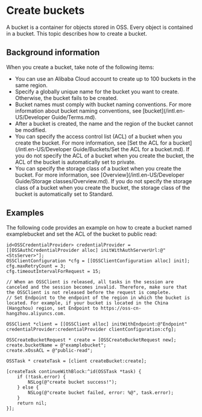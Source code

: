 # Create buckets

A bucket is a container for objects stored in OSS. Every object is contained in a bucket. This topic describes how to create a bucket.

## Background information

When you create a bucket, take note of the following items:

-   You can use an Alibaba Cloud account to create up to 100 buckets in the same region.
-   Specify a globally unique name for the bucket you want to create. Otherwise, the bucket fails to be created.
-   Bucket names must comply with bucket naming conventions. For more information about bucket naming conventions, see [bucket](/intl.en-US/Developer Guide/Terms.md).
-   After a bucket is created, the name and the region of the bucket cannot be modified.
-   You can specify the access control list \(ACL\) of a bucket when you create the bucket. For more information, see [Set the ACL for a bucket](/intl.en-US/Developer Guide/Buckets/Set the ACL for a bucket.md). If you do not specify the ACL of a bucket when you create the bucket, the ACL of the bucket is automatically set to private.
-   You can specify the storage class of a bucket when you create the bucket. For more information, see [Overview](/intl.en-US/Developer Guide/Storage classes/Overview.md). If you do not specify the storage class of a bucket when you create the bucket, the storage class of the bucket is automatically set to Standard.

## Examples

The following code provides an example on how to create a bucket named examplebucket and set the ACL of the bucket to public read:

```
id<OSSCredentialProvider> credentialProvider = [[OSSAuthCredentialProvider alloc] initWithAuthServerUrl:@"<StsServer>"];
OSSClientConfiguration *cfg = [[OSSClientConfiguration alloc] init];
cfg.maxRetryCount = 3;
cfg.timeoutIntervalForRequest = 15;

// When an OSSClient is released, all tasks in the session are canceled and the session becomes invalid. Therefore, make sure that the OSSClient is not released before the request is complete. 
// Set Endpoint to the endpoint of the region in which the bucket is located. For example, if your bucket is located in the China (Hangzhou) region, set Endpoint to https://oss-cn-hangzhou.aliyuncs.com. 

OSSClient *client = [[OSSClient alloc] initWithEndpoint:@"Endpoint" credentialProvider:credentialProvider clientConfiguration:cfg];

OSSCreateBucketRequest * create = [OSSCreateBucketRequest new];
create.bucketName = @"examplebucket";
create.xOssACL = @"public-read";

OSSTask * createTask = [client createBucket:create];

[createTask continueWithBlock:^id(OSSTask *task) {
    if (!task.error) {
        NSLog(@"create bucket success!");
    } else {
        NSLog(@"create bucket failed, error: %@", task.error);
    }
    return nil;
}];            
```

